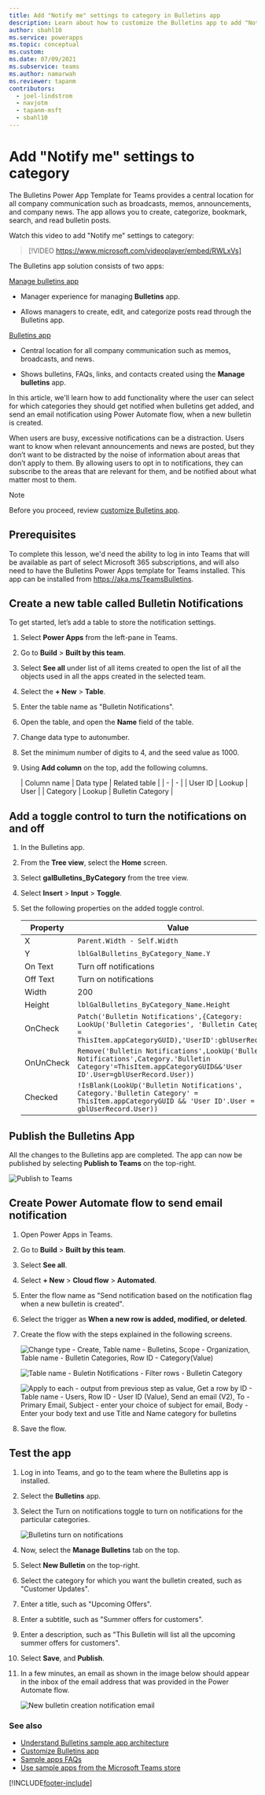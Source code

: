 ```yaml
---
title: Add "Notify me" settings to category in Bulletins app
description: Learn about how to customize the Bulletins app to add "Notify me" settings to category
author: sbahl10
ms.service: powerapps
ms.topic: conceptual
ms.custom: 
ms.date: 07/09/2021
ms.subservice: teams
ms.author: namarwah
ms.reviewer: tapanm
contributors:
  - joel-lindstrom
  - navjotm
  - tapanm-msft
  - sbahl10
---
```


# Add "Notify me" settings to category

The Bulletins Power App Template for Teams provides a central location for all company communication such as broadcasts, memos, announcements, and company news. The app allows you to create, categorize, bookmark, search, and read bulletin posts.

Watch this video to add "Notify me" settings to category:
> [!VIDEO https://www.microsoft.com/videoplayer/embed/RWLxVs]

The Bulletins app solution consists of two apps:

[Manage bulletins app](bulletins.md#manage-bulletins-app)

- Manager experience for managing **Bulletins** app.

- Allows managers to create, edit, and categorize posts read through the Bulletins app.

[Bulletins app](bulletins.md#bulletins-app)

- Central location for all company communication such as memos, broadcasts, and news.

- Shows bulletins, FAQs, links, and contacts created using the **Manage bulletins** app.

In this article, we'll learn how to add functionality where the user can select for which categories they should get notified when bulletins get added, and send an email notification using Power Automate flow, when a new bulletin is created.

When users are busy, excessive notifications can be a distraction. Users want to know when relevant announcements and news are posted, but they don’t want to be distracted by the noise of information about areas that don’t apply to them. By allowing users to opt in to notifications, they can subscribe to the areas that are relevant for them, and be notified about what matter most to them.

> [!NOTE]
> Before you proceed, review [customize Bulletins app](customize-bulletins.md).

## Prerequisites

To complete this lesson, we'd need the ability to log in into Teams that will be available as part of select Microsoft 365 subscriptions, and will also need to have the Bulletins Power Apps template for Teams installed. This app can be installed from <https://aka.ms/TeamsBulletins>.

## Create a new table called Bulletin Notifications

To get started, let’s add a table to store the notification settings.

1. Select **Power Apps** from the left-pane in Teams.

1. Go to **Build** > **Built by this team**.

1. Select **See all** under list of all items created to open the list of all the objects used in all the apps created in the selected team.

1. Select the **+ New** > **Table**.

1. Enter the table name as "Bulletin Notifications".

1. Open the table, and open the **Name** field of the table.

1. Change data type to autonumber.

1. Set the minimum number of digits to 4, and the seed value as 1000.

1. Using **Add column** on the top, add the following columns.

    | Column name | Data type | Related table |
    | - | - |
    | User ID | Lookup | User |
    | Category | Lookup | Bulletin Category |

## Add a toggle control to turn the notifications on and off

1. In the Bulletins app.

1. From the **Tree view**, select the **Home** screen.

1. Select **galBulletins_ByCategory** from the tree view.

1. Select **Insert** > **Input** > **Toggle**.

1. Set the following properties on the added toggle control.

    | Property | Value |
    | - | - |
    | X | `Parent.Width - Self.Width` |
    | Y | `lblGalBulletins_ByCategory_Name.Y` |
    | On Text | Turn off notifications |
    | Off Text | Turn on notifications |
    | Width | 200 |
    | Height | `lblGalBulletins_ByCategory_Name.Height` |
    | OnCheck | `Patch('Bulletin Notifications',{Category: LookUp('Bulletin Categories', 'Bulletin Category' = ThisItem.appCategoryGUID),'UserID':gblUserRecord})` |
    | OnUnCheck | `Remove('Bulletin Notifications',LookUp('Bulletin Notifications',Category.'Bulletin Category'=ThisItem.appCategoryGUID&&'User ID'.User=gblUserRecord.User))` |
    | Checked | `!IsBlank(LookUp('Bulletin Notifications', Category.'Bulletin Category' = ThisItem.appCategoryGUID && 'User ID'.User = gblUserRecord.User))` |

## Publish the Bulletins App

All the changes to the Bulletins app are completed. The app can now be published by selecting **Publish to Teams** on the top-right.

![Publish to Teams](media/add-notify-me-settings-to-category/publish-to-teams.png "Publish to Teams")

## Create Power Automate flow to send email notification

1. Open Power Apps in Teams.

1. Go to **Build** > **Built by this team**.

1. Select **See all**.

1. Select **+ New** > **Cloud flow** > **Automated**.

1. Enter the flow name as "Send notification based on the notification flag when a new bulletin is created".

1. Select the trigger as **When a new row is added, modified, or deleted**.

1. Create the flow with the steps explained in the following screens.

    ![Change type - Create, Table name - Bulletins, Scope - Organization, Table name - Bulletin Categories, Row ID - Category(Value)](media/add-notify-me-settings-to-category/flow-trigger-and-get-category-step.png "Flow trigger and Get Category step")

    ![Table name - Buletin Notifications - Filter rows - Bulletin Category](media/add-notify-me-settings-to-category/filter-bulletins-by-category-step.png "Filter bulletins by category step")

    ![Apply to each - output from previous step as value, Get a row by ID - Table name - Users, Row ID - User ID (Value), Send an email (V2), To - Primary Email, Subject - enter your choice of subject for email, Body - Enter your body text and use Title and Name category for bulletins](media/add-notify-me-settings-to-category/send-email-step-for-each-category.png "Send email step for each category")

1. Save the flow.

## Test the app

1. Log in into Teams, and go to the team where the Bulletins app is installed.

1. Select the **Bulletins** app.

1. Select the Turn on notifications toggle to turn on notifications for the particular categories.

    ![Bulletins turn on notifications](media/add-notify-me-settings-to-category/bulletins-turn-on-notifications.png "Bulletins turn on notifications")

1. Now, select the **Manage Bulletins** tab on the top.

1. Select **New Bulletin** on the top-right.

1. Select the category for which you want the bulletin created, such as "Customer Updates".

1. Enter a title, such as "Upcoming Offers".

1. Enter a subtitle, such as "Summer offers for customers".

1. Enter a description, such as "This Bulletin will list all the upcoming summer offers for customers".

1. Select **Save**, and **Publish**.

1. In a few minutes, an email as shown in the image below should appear in the inbox of the email address that was provided in the Power Automate flow.

    ![New bulletin creation notification email](media/add-notify-me-settings-to-category/new-bulletin-creation-notification-email.png "New bulletin creation notification email")

### See also

- [Understand Bulletins sample app architecture](bulletins-architecture.md)
- [Customize Bulletins app](customize-bulletins.md)
- [Sample apps FAQs](sample-apps-faqs.md)
- [Use sample apps from the Microsoft Teams store](use-sample-apps-from-teams-store.md)

[!INCLUDE[footer-include](../includes/footer-banner.md)]
